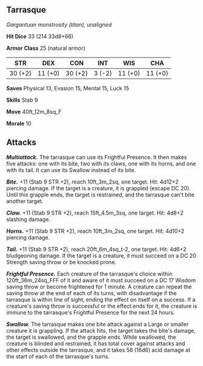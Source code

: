 ## Tarrasque

*Gargantuan monstrosity (titan), unaligned*

**Hit Dice** 33 (214 33d8+66)

**Armor Class** 25 (natural armor)

| STR     | DEX     | CON     | INT     | WIS     | CHA     |
|---------|---------|---------|---------|---------|---------|
| 30 (+2) | 11 (+0) | 30 (+2) |  3 (-2) | 11 (+0) | 11 (+0) |

**Saves** Physical 13, Evasion 15, Mental 15, Luck 15

**Skills** Stab 9

**Move** 40ft\_12m\_8sq\_F

**Morale** 10

## Attacks

***Multiattack.*** The tarrasque can use its Frightful Presence. It then makes five attacks: one with its bite, two with its claws, one with its horns, and one with its tail. It can use its Swallow instead of its bite.

***Bite.*** +11 (Stab 9 STR +2), reach 10ft\_3m\_2sq, one target. Hit: 4d12+2 piercing damage. If the target is a creature, it is grappled (escape DC 20). Until this grapple ends, the target is restrained, and the tarrasque can't bite another target.

***Claw.*** +11 (Stab 9 STR +2), reach 15ft\_4.5m\_3sq, one target. Hit: 4d8+2 slashing damage.

***Horns.*** +11 (Stab 9 STR +2), reach 10ft\_3m\_2sq, one target. Hit: 4d10+2 piercing damage.

***Tail.*** +11 (Stab 9 STR +2), reach 20ft\_6m\_4sq\_t-2, one target. Hit: 4d6+2 bludgeoning damage. If the target is a creature, it must succeed on a DC 20 Strength saving throw or be knocked prone.

***Frightful Presence.*** Each creature of the tarrasque's choice within 120ft\_36m\_24sq\_FFF of it and aware of it must succeed on a DC 17 Wisdom saving throw or become frightened for 1 minute. A creature can repeat the saving throw at the end of each of its turns, with disadvantage if the tarrasque is within line of sight, ending the effect on itself on a success. If a creature's saving throw is successful or the effect ends for it, the creature is immune to the tarrasque's Frightful Presence for the next 24 hours.

***Swallow.*** The tarrasque makes one bite attack against a Large or smaller creature it is grappling. If the attack hits, the target takes the bite's damage, the target is swallowed, and the grapple ends. While swallowed, the creature is blinded and restrained, it has total cover against attacks and other effects outside the tarrasque, and it takes 56 (16d6) acid damage at the start of each of the tarrasque's turns.

